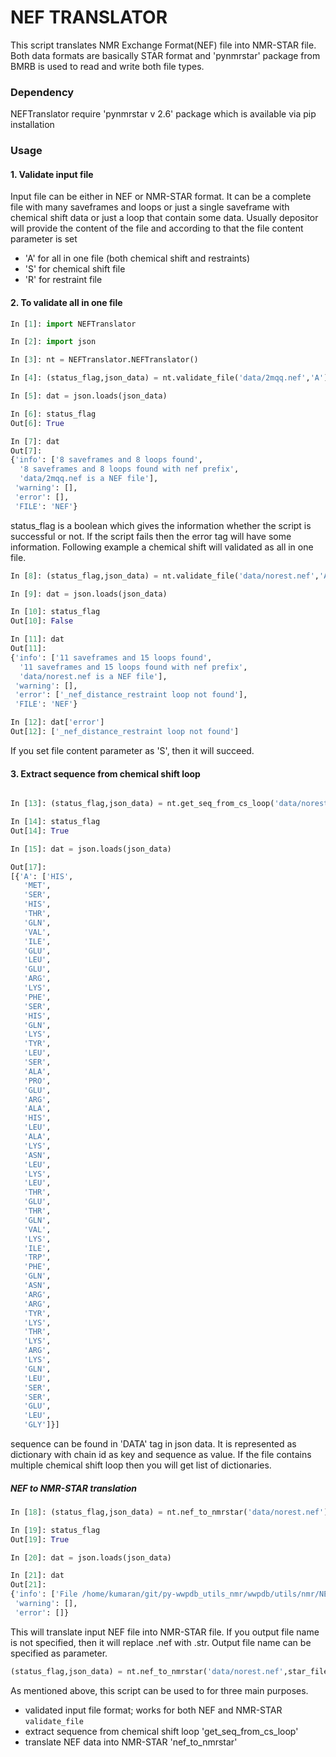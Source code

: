 # NEF TRANSLATOR

This script translates NMR Exchange Format(NEF) file into NMR-STAR file. Both data formats are basically STAR format and
'pynmrstar' package from BMRB is used to read and write both file types. 

### Dependency 
NEFTranslator require 'pynmrstar v 2.6' package which is available via pip installation

### Usage

#### 1. Validate input file

Input file can be either in NEF or NMR-STAR format. It can be a complete file with many saveframes and loops or just a
single saveframe with chemical shift data or just a loop that contain some data. Usually depositor will provide the content
of the file and according to that the file content  parameter is set

- 'A' for all in one file (both chemical shift and restraints)
- 'S' for chemical shift file
- 'R' for restraint file


#### 2. To validate all in one file

```python
In [1]: import NEFTranslator

In [2]: import json

In [3]: nt = NEFTranslator.NEFTranslator()

In [4]: (status_flag,json_data) = nt.validate_file('data/2mqq.nef','A')

In [5]: dat = json.loads(json_data)

In [6]: status_flag
Out[6]: True

In [7]: dat
Out[7]: 
{'info': ['8 saveframes and 8 loops found',
  '8 saveframes and 8 loops found with nef prefix',
  'data/2mqq.nef is a NEF file'],
 'warning': [],
 'error': [],
 'FILE': 'NEF'}

```

status_flag is a boolean which gives the information whether the script is successful or not. If the script fails then
the error tag will have some information. Following example a chemical shift will validated as all in one file. 

```python
In [8]: (status_flag,json_data) = nt.validate_file('data/norest.nef','A')

In [9]: dat = json.loads(json_data)

In [10]: status_flag
Out[10]: False

In [11]: dat
Out[11]: 
{'info': ['11 saveframes and 15 loops found',
  '11 saveframes and 15 loops found with nef prefix',
  'data/norest.nef is a NEF file'],
 'warning': [],
 'error': ['_nef_distance_restraint loop not found'],
 'FILE': 'NEF'}

In [12]: dat['error']
Out[12]: ['_nef_distance_restraint loop not found']
```
If you set file content parameter as 'S', then it will succeed.

#### 3. Extract sequence from chemical shift loop

```python

In [13]: (status_flag,json_data) = nt.get_seq_from_cs_loop('data/norest.nef')

In [14]: status_flag
Out[14]: True

In [15]: dat = json.loads(json_data)

Out[17]: 
[{'A': ['HIS',
   'MET',
   'SER',
   'HIS',
   'THR',
   'GLN',
   'VAL',
   'ILE',
   'GLU',
   'LEU',
   'GLU',
   'ARG',
   'LYS',
   'PHE',
   'SER',
   'HIS',
   'GLN',
   'LYS',
   'TYR',
   'LEU',
   'SER',
   'ALA',
   'PRO',
   'GLU',
   'ARG',
   'ALA',
   'HIS',
   'LEU',
   'ALA',
   'LYS',
   'ASN',
   'LEU',
   'LYS',
   'LEU',
   'THR',
   'GLU',
   'THR',
   'GLN',
   'VAL',
   'LYS',
   'ILE',
   'TRP',
   'PHE',
   'GLN',
   'ASN',
   'ARG',
   'ARG',
   'TYR',
   'LYS',
   'THR',
   'LYS',
   'ARG',
   'LYS',
   'GLN',
   'LEU',
   'SER',
   'SER',
   'GLU',
   'LEU',
   'GLY']}]
```

sequence can be found in 'DATA' tag in json data. It is represented as dictionary with chain id as key and sequence as value.
If the file contains multiple chemical shift loop then  you will get list of dictionaries.

##### NEF to NMR-STAR translation

```python
In [18]: (status_flag,json_data) = nt.nef_to_nmrstar('data/norest.nef')

In [19]: status_flag
Out[19]: True

In [20]: dat = json.loads(json_data)

In [21]: dat
Out[21]: 
{'info': ['File /home/kumaran/git/py-wwpdb_utils_nmr/wwpdb/utils/nmr/NEFTranslator/data/norest.str successfully written'],
 'warning': [],
 'error': []}

```
This will translate input NEF file into NMR-STAR file. If you output file name is not specified, then it will replace .nef with .str.
Output file name can be specified as parameter. 
```python
(status_flag,json_data) = nt.nef_to_nmrstar('data/norest.nef',star_file='data/outfile.str')
```

As mentioned above, this script can be used to for three main purposes. 

- validated input file format; works for both NEF and NMR-STAR `validate_file`
- extract sequence from chemical shift loop 'get_seq_from_cs_loop'
- translate NEF data into NMR-STAR 'nef_to_nmrstar'
